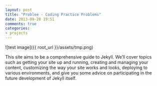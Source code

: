 ```yaml
---
layout: post
title: "Problee - Coding Practice Problems"
date: 2013-09-28 19:51
comments: true
categories: 
- projects
---
```

![test image]({{ root_url }}/assets/tmp.png)

This site aims to be a comprehensive guide to Jekyll. We’ll cover topics such as getting your site up and running, creating and managing your content, customizing the way your site works and looks, deploying to various environments, and give you some advice on participating in the future development of Jekyll itself.

